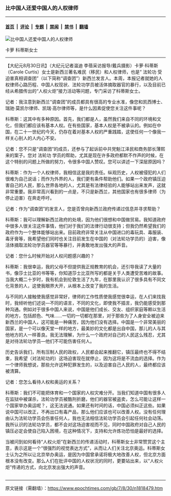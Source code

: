 ### 比中国人还爱中国人的人权律师

---

#### [首页](../../../..?n1818479) &nbsp;|&nbsp; [评论](../../../../../epoch-comment?n1818479) &nbsp;|&nbsp; [专题](../../../../../epoch-special?n1818479) &nbsp;|&nbsp; [禁闻](../../../../../epoch-news?n1818479) &nbsp;|&nbsp; [禁书](../../../../../books?n1818479) &nbsp;|&nbsp; [翻墙](https://github.com/gfw-breaker/nogfw/blob/master/README.md?n1818479)


<div><img alt="比中国人还爱中国人的人权律师" class="attachment-djy_600_400 size-djy_600_400 wp-post-image" src="https://i.epochtimes.com/assets/uploads/2007/08/708300421341819-450x646.jpg"/>
<div class="caption">
 <p>
  卡萝 科蒂斯女士
 </p>
</div></div><hr/><div class="post_content" id="artbody" itemprop="articleBody">
 <!-- article content begin -->
 <p>
  【大纪元8月30日讯】（大纪元记者温迪 李蓓采访报导/戴兵摄影）卡萝‧科蒂斯（Carole Curtis）女士是新西兰著名难民（移民）和人权律师，也是“
  <ok href="https://www.epochtimes.com/gb/tag/%E6%B3%95%E8%BD%AE%E5%8A%9F.html">
   法轮功
  </ok>
  受迫害真相调查团”（以下简称“调查团”）新西兰发言人。本周，本报记者就她的人权律师心路历程、中国人权现状、法轮功学员被活体摘取器官的暴行，以及目前已经从希腊传出的“人权火炬”接力活动等问题，专门采访了科蒂斯女士。
 </p>
 <p>
  记者：我注意到新西兰“调查团”的成员都具有很高的专业水准，像您和凯西博士、瑞驰‧莫凯尔律师、凯瑞‧高尔律师等，是什么因素促使您关注这件事呢？
 </p>
 <p>
  科蒂斯：这其中有多种原因。首先，我们都是人，虽然我们来自不同的环境和文化，但我们都应该有基本人权。在有些国家，基本人权是不被承认的。例如在中国，在二十一世纪的今天，仍存在着对基本人权的严重践踏，这使任何一个像我一样关心别人的人内心不安。
 </p>
 <p>
  记者：您不只是“调查团”的成员，还参与了起诉前中共党魁江泽民和商务部长薄熙来的案子。您对
  <ok href="https://www.epochtimes.com/gb/tag/%E6%B3%95%E8%BD%AE%E5%8A%9F.html">
   法轮功
  </ok>
  学员的帮助，尤其是现在许多政府都默不作声的时候，在这个特别的问题上所做的努力，令很多中国人赞叹。您可以讲述一下深层原因吗？
 </p>
 <p>
  科蒂斯：作为一个人权律师，我相信这是我的责任。纵观历史，人权被侵犯的人们很难为自己说话；而作为外界的人，我们更有条件帮助他们。如果一个政府镇压迫害自己的人民，那么世界各地的人，尤其是有法律经验的人能够站出来发声，这就非常重要。我非常高兴看到的一点是，不只是新西兰，其他国家也有很多律师（为停止迫害）在奔走呼吁。
 </p>
 <p>
  记者：作为“调查团”的发言人，您是否曾向新西兰政府传递过信息并寻求帮助？
 </p>
 <p>
  科蒂斯：我可以理解新西兰政府的处境，因为他们很想和中国做贸易。我知道政府中很多人很关注这件事情，他们对于我们的法律行动很支持；但我仍然希望我们的政府作为一个整体能够站出来。目前政府非常关注从中国进口的毒玩具、毒服装、毒牙膏等，我希望他们同时也关注目前发生在中国的（对法轮功学员的）迫害，像活体摘取法轮功学员器官等等暴行，并勇敢地发出强大的声音。
 </p>
 <p>
  记者：您什么时候开始对人权问题感兴趣的？
 </p>
 <p>
  科蒂斯：我很幸运，我的父母不但提供我正规教育的机会，还引导我读了大量的书，像莎士比亚的书等等，你知道莎士比亚所写的都是关于人类遭受苦难的故事。当我大概二十岁时，我有机会到伦敦生活了九年，在那里我认识了很多具有不同文化背景的人，这使我眼界大开，从根本上改变了我的生活。
 </p>
 <p>
  与不同的人接触使我感觉非常好，律师的工作性质使我感觉很幸运，在人们来找我时，我倾听他们述说—不同的语言，不同的文化，即使我不插言，我仍能感受到那种沟通。例如对于很多中国人来说，中国是他们成长、交友、组织家庭等赖以生活的地方，包括颜色、气味……一切的一切都在那里，对于那些为了人身安全被迫来新西兰的中国人，这可能是一种痛苦，因为他们没有选择。中国是一个非常美丽的国家，是一个可以像天堂一样的地方，最美妙的文化都是出自中国，那儿的人与其他地方的人一样善良。我无法理解，为什么一个政府对自己的人民这么残忍，尤其是对待法轮功学员—他们不可能伤害任何人。
 </p>
 <p>
  历史告诉我们，所有压制人民的政权，人民都会起来推翻它，镇压最终也不得不结束，我希望（对法轮功的）这场迫害现在就停止，因为这将是不流血的选择。作为一个律师我想说，那些允许这种犯罪发生的，以及迫害自己人民的人，最终都应该被清算。
 </p>
 <p>
  记者：您怎么看待人权和奥运的关系？
 </p>
 <p>
  科蒂斯：我们不可能把体育和一个国家的人权灾难分开。当我们知道中国有很多人在监狱中被谋杀，法轮功学员被酷刑折磨，他们的器官被盗卖，怎么可能让这样一个国家举办奥运呢？，这无法说通。如果还有时间的话，中国必须纠正这些。如果说中国可以改正，不再出口有毒产品，那么他们应该也可以改善人权。没有任何理由认为法轮功学员会伤害任何人，我也无法相信法轮功学员会引起任何社会动荡。我所认识的法轮功学员，都不会对这场迫害视而不见，同时中国政府对自己人民的镇压必定会使自己陷入困境，在这种情况下，支持和允许炼功恐怕是最好的选择。
 </p>
 <p>
  当被问到如何看待“人权火炬”在新西兰的传递活动时，科蒂斯女士非常赞赏这个主意，表示这是一个“很强烈的视觉表达方式”，从而让人们关注北京奥运。科蒂斯女士认为之所以让北京举办奥运，是因为中国曾承诺将极大地改善人权，但北京方面根本没有改变。那么人们在批评中国的人权状况的同时，更要站出来，以“人权火炬”传递的方式，向北京发出强大的声音。
  <br/>
  <font color="#ffffff">
   (http://www.dajiyuan.com)
  </font>
 </p>
 <!-- article content end -->
 <div id="below_article_ad">
 </div>
</div>


---

原文链接（需翻墙）：https://www.epochtimes.com/gb/7/8/30/n1818479.htm